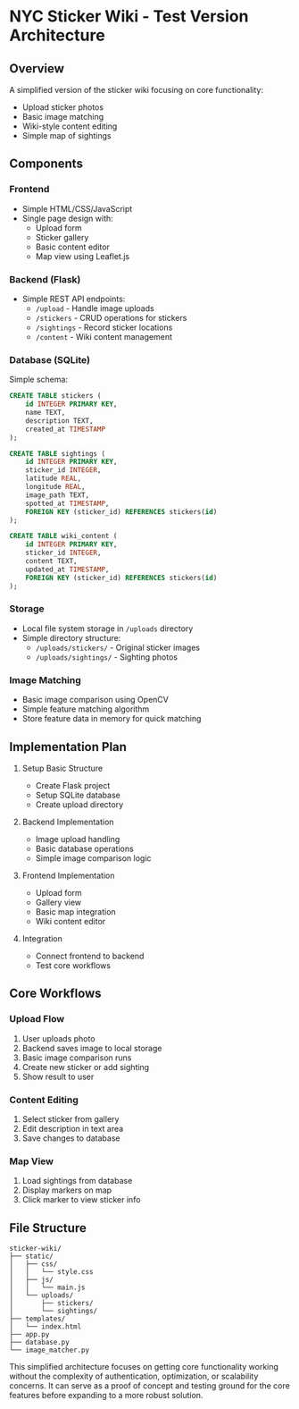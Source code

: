 # NYC Sticker Wiki - Test Version Architecture

## Overview
A simplified version of the sticker wiki focusing on core functionality:
- Upload sticker photos
- Basic image matching
- Wiki-style content editing
- Simple map of sightings

## Components

### Frontend
- Simple HTML/CSS/JavaScript
- Single page design with:
  - Upload form
  - Sticker gallery
  - Basic content editor
  - Map view using Leaflet.js

### Backend (Flask)
- Simple REST API endpoints:
  - `/upload` - Handle image uploads
  - `/stickers` - CRUD operations for stickers
  - `/sightings` - Record sticker locations
  - `/content` - Wiki content management

### Database (SQLite)
Simple schema:
```sql
CREATE TABLE stickers (
    id INTEGER PRIMARY KEY,
    name TEXT,
    description TEXT,
    created_at TIMESTAMP
);

CREATE TABLE sightings (
    id INTEGER PRIMARY KEY,
    sticker_id INTEGER,
    latitude REAL,
    longitude REAL,
    image_path TEXT,
    spotted_at TIMESTAMP,
    FOREIGN KEY (sticker_id) REFERENCES stickers(id)
);

CREATE TABLE wiki_content (
    id INTEGER PRIMARY KEY,
    sticker_id INTEGER,
    content TEXT,
    updated_at TIMESTAMP,
    FOREIGN KEY (sticker_id) REFERENCES stickers(id)
);
```

### Storage
- Local file system storage in `/uploads` directory
- Simple directory structure:
  - `/uploads/stickers/` - Original sticker images
  - `/uploads/sightings/` - Sighting photos

### Image Matching
- Basic image comparison using OpenCV
- Simple feature matching algorithm
- Store feature data in memory for quick matching

## Implementation Plan

1. Setup Basic Structure
   - Create Flask project
   - Setup SQLite database
   - Create upload directory

2. Backend Implementation
   - Image upload handling
   - Basic database operations
   - Simple image comparison logic

3. Frontend Implementation
   - Upload form
   - Gallery view
   - Basic map integration
   - Wiki content editor

4. Integration
   - Connect frontend to backend
   - Test core workflows

## Core Workflows

### Upload Flow
1. User uploads photo
2. Backend saves image to local storage
3. Basic image comparison runs
4. Create new sticker or add sighting
5. Show result to user

### Content Editing
1. Select sticker from gallery
2. Edit description in text area
3. Save changes to database

### Map View
1. Load sightings from database
2. Display markers on map
3. Click marker to view sticker info

## File Structure
```
sticker-wiki/
├── static/
│   ├── css/
│   │   └── style.css
│   ├── js/
│   │   └── main.js
│   └── uploads/
│       ├── stickers/
│       └── sightings/
├── templates/
│   └── index.html
├── app.py
├── database.py
└── image_matcher.py
```

This simplified architecture focuses on getting core functionality working without the complexity of authentication, optimization, or scalability concerns. It can serve as a proof of concept and testing ground for the core features before expanding to a more robust solution.